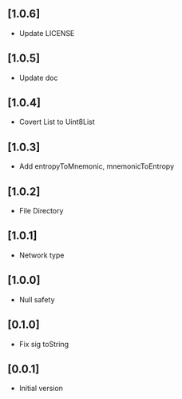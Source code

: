 ## [1.0.6]

- Update LICENSE

## [1.0.5]

- Update doc

## [1.0.4]

- Covert List<int> to Uint8List

## [1.0.3]

- Add entropyToMnemonic, mnemonicToEntropy

## [1.0.2]

- File Directory

## [1.0.1]

- Network type

## [1.0.0]

- Null safety

## [0.1.0]

- Fix sig toString

## [0.0.1]

- Initial version
